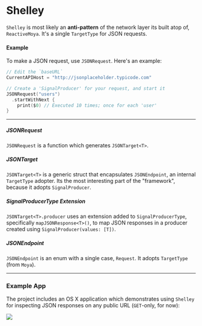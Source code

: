 # Shelley

`Shelley` is most likely an **anti-pattern** of the network layer its built atop of, `ReactiveMoya`. It's a single `TargetType` for JSON requests.

#### Example

To make a JSON request, use `JSONRequest`. Here's an example:

```swift
// Edit the `baseURL`
CurrentAPIHost = "http://jsonplaceholder.typicode.com"

// Create a 'SignalProducer' for your request, and start it
JSONRequest("users")
  .startWithNext {
    print($0) // Executed 10 times; once for each 'user'
}
```

<hr/>

##### JSONRequest

`JSONRequest` is a function which generates `JSONTarget<T>`.

##### JSONTarget<T>

`JSONTarget<T>` is a generic struct that encapsulates `JSONEndpoint`, an internal `TargetType` adopter. Its the most interesting part of the "framework", because it adopts `SignalProducer`.

##### SignalProducerType Extension

`JSONTarget<T>.producer` uses an extension added to `SignalProducerType`, specifically `mapJSONResponse<T>()`, to map JSON responses in a producer created using `SignalProducer(values: [T])`.

##### JSONEndpoint

`JSONEndpoint` is an enum with a single case, `Request`. It adopts `TargetType` (from `Moya`).

<hr/>

### Example App

The project includes an OS X application which demonstrates using `Shelley` for inspecting JSON responses on any public URL (`GET`-only, for now):

![](http://cl.ly/2u2H0l2B0E3b/ShelleyApp.png)
